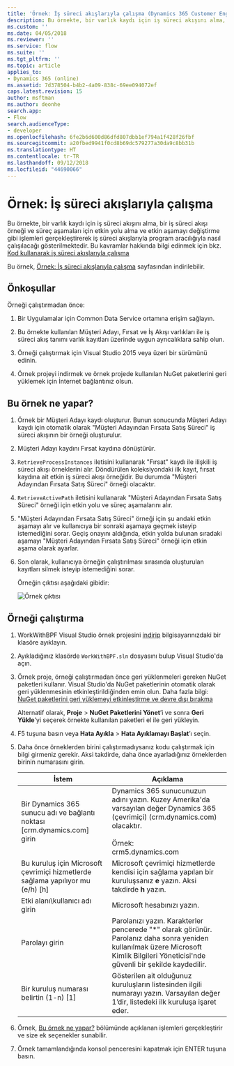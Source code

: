 ```yaml
---
title: 'Örnek: İş süreci akışlarıyla çalışma (Dynamics 365 Customer Engagement Geliştirici Kılavuzu) | MicrosoftDocs'
description: Bu örnekte, bir varlık kaydı için iş süreci akışını alma, bir iş süreci akışı örneği ve süreç aşamaları için etkin yolu alma ve etkin aşamayı değiştirme gibi işlemleri gerçekleştirerek iş süreci akışlarıyla program aracılığıyla nasıl çalışılacağı gösterilmektedir.
ms.custom: ''
ms.date: 04/05/2018
ms.reviewer: ''
ms.service: flow
ms.suite: ''
ms.tgt_pltfrm: ''
ms.topic: article
applies_to:
- Dynamics 365 (online)
ms.assetid: 7d378504-b4b2-4a09-838c-69ee094072ef
caps.latest.revision: 15
author: msftman
ms.author: deonhe
search.app:
- Flow
search.audienceType:
- developer
ms.openlocfilehash: 6fe2b6d600d86dfd807dbb1ef794a1f428f26fbf
ms.sourcegitcommit: a20fbed9941f0cd8b69dc579277a30da9c8bb31b
ms.translationtype: HT
ms.contentlocale: tr-TR
ms.lasthandoff: 09/12/2018
ms.locfileid: "44690066"
---
```

# <a name="sample-work-with-business-process-flows"></a>Örnek: İş süreci akışlarıyla çalışma

Bu örnekte, bir varlık kaydı için iş süreci akışını alma, bir iş süreci akışı örneği ve süreç aşamaları için etkin yolu alma ve etkin aşamayı değiştirme gibi işlemleri gerçekleştirerek iş süreci akışlarıyla program aracılığıyla nasıl çalışılacağı gösterilmektedir. Bu kavramlar hakkında bilgi edinmek için bkz. [Kod kullanarak iş süreci akışlarıyla çalışma](business-process-flows-code.md)  

 Bu örnek, [Örnek: İş süreci akışlarıyla çalışma](https://go.microsoft.com/fwlink/p/?LinkId=846108) sayfasından indirilebilir.  

<a name="BKMK_Prerequisites"></a>   
## <a name="prerequisites"></a>Önkoşullar  
 Örneği çalıştırmadan önce:  

1. Bir Uygulamalar için Common Data Service ortamına erişim sağlayın.  

2. Bu örnekte kullanılan Müşteri Adayı, Fırsat ve İş Akışı varlıkları ile iş süreci akış tanımı varlık kayıtları üzerinde uygun ayrıcalıklara sahip olun.  

3. Örneği çalıştırmak için Visual Studio 2015 veya üzeri bir sürümünü edinin.  

4. Örnek projeyi indirmek ve örnek projede kullanılan NuGet paketlerini geri yüklemek için İnternet bağlantınız olsun.  

<a name="BKMK_WhatThisSampleDoes"></a>   
## <a name="what-this-sample-does"></a>Bu örnek ne yapar?  

1.  Örnek bir Müşteri Adayı kaydı oluşturur. Bunun sonucunda Müşteri Adayı kaydı için otomatik olarak "Müşteri Adayından Fırsata Satış Süreci" iş süreci akışının bir örneği oluşturulur.  

2.  Müşteri Adayı kaydını Fırsat kaydına dönüştürür.  


4.  `RetrieveProcessInstances` iletisini kullanarak "Fırsat" kaydı ile ilişkili iş süreci akışı örneklerini alır. Döndürülen koleksiyondaki ilk kayıt, fırsat kaydına ait etkin iş süreci akışı örneğidir. Bu durumda "Müşteri Adayından Fırsata Satış Süreci" örneği olacaktır.  

5.  `RetrieveActivePath` iletisini kullanarak "Müşteri Adayından Fırsata Satış Süreci" örneği için etkin yolu ve süreç aşamalarını alır.  

6.  "Müşteri Adayından Fırsata Satış Süreci" örneği için şu andaki etkin aşamayı alır ve kullanıcıya bir sonraki aşamaya geçmek isteyip istemediğini sorar. Geçiş onayını aldığında, etkin yolda bulunan sıradaki aşamayı "Müşteri Adayından Fırsata Satış Süreci" örneği için etkin aşama olarak ayarlar.  

7.  Son olarak, kullanıcıya örneğin çalıştırılması sırasında oluşturulan kayıtları silmek isteyip istemediğini sorar.  

     Örneğin çıktısı aşağıdaki gibidir:  

    ![Örnek çıktısı](media/work-with-bpf-sample-output.png "Örnek çıktısı")  

<a name="BKMK_runSample"></a>   
## <a name="run-the-sample"></a>Örneği çalıştırma  

1. WorkWithBPF Visual Studio örnek projesini [indirip](https://go.microsoft.com/fwlink/p/?LinkId=846108) bilgisayarınızdaki bir klasöre ayıklayın.  

2. Ayıkladığınız klasörde `WorkWithBPF.sln` dosyasını bulup Visual Studio'da açın.  

3. Örnek proje, örneği çalıştırmadan önce geri yüklenmeleri gereken NuGet paketleri kullanır. Visual Studio'da NuGet paketlerinin otomatik olarak geri yüklenmesinin etkinleştirildiğinden emin olun. Daha fazla bilgi: [NuGet paketlerini geri yüklemeyi etkinleştirme ve devre dışı bırakma](https://go.microsoft.com/fwlink/?linkid=846106)  

    Alternatif olarak, **Proje** > **NuGet Paketlerini Yönet**’i ve sonra **Geri Yükle**’yi seçerek örnekte kullanılan paketleri el ile geri yükleyin.  

4. F5 tuşuna basın veya **Hata Ayıkla** > **Hata Ayıklamayı Başlat**’ı seçin.  

5. Daha önce örneklerden birini çalıştırmadıysanız kodu çalıştırmak için bilgi girmeniz gerekir. Aksi takdirde, daha önce ayarladığınız örneklerden birinin numarasını girin.  


   |                                 İstem                                  |                                                                                             Açıklama                                                                                             |
   |-------------------------------------------------------------------------|-----------------------------------------------------------------------------------------------------------------------------------------------------------------------------------------------------|
   |      Bir Dynamics 365 sunucu adı ve bağlantı noktası [crm.dynamics.com] girin       | Dynamics 365 sunucunuzun adını yazın. Kuzey Amerika'da varsayılan değer Dynamics 365 (çevrimiçi) (crm.dynamics.com) olacaktır.<br /><br /> Örnek: <br />crm5.dynamics.com |
   | Bu kuruluş için Microsoft çevrimiçi hizmetlerde sağlama yapılıyor mu (e/h) [h] |                                                 Microsoft çevrimiçi hizmetlerde kendisi için sağlama yapılan bir kuruluşsanız **e** yazın. Aksi takdirde **h** yazın.                                                  |
   |                          Etki alanı\kullanıcı adı girin                          |                                                                                    Microsoft hesabınızı yazın.                                                                                     |
   |                             Parolayı girin                              |                      Parolanızı yazın. Karakterler pencerede "\*" olarak görünür. Parolanız daha sonra yeniden kullanılmak üzere Microsoft Kimlik Bilgileri Yöneticisi'nde güvenli bir şekilde kaydedilir.                       |
   |                Bir kuruluş numarası belirtin (1-n) [1]                 |                      Gösterilen ait olduğunuz kuruluşların listesinden ilgili numarayı yazın. Varsayılan değer 1’dir, listedeki ilk kuruluşa işaret eder.                       |


6. Örnek, [Bu örnek ne yapar?](#what-this-sample-does) bölümünde açıklanan işlemleri gerçekleştirir ve size ek seçenekler sunabilir.  

7. Örnek tamamlandığında konsol penceresini kapatmak için ENTER tuşuna basın.  

